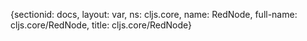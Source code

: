 {sectionid: docs, layout: var, ns: cljs.core, name: RedNode, full-name: cljs.core/RedNode,
  title: cljs.core/RedNode}
